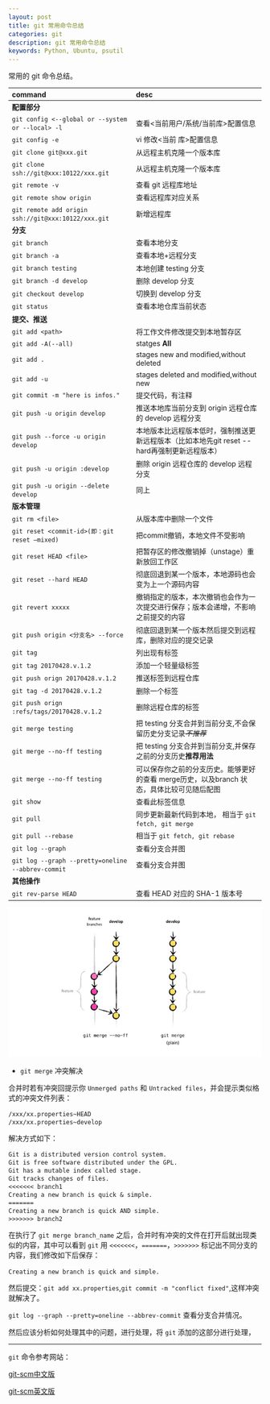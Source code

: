 ```yaml
---
layout: post
title: git 常用命令总结
categories: git
description: git 常用命令总结
keywords: Python, Ubuntu, psutil
---
```


常用的 git 命令总结。

| command                                              | desc |
|:-----------------------------------------------------|:------------|
| **配置部分** ||
| `git config <--global or --system or --local> -l`    | 查看<当前用户/系统/当前库>配置信息 |
| `git config -e`                                      | vi 修改<当前 库>配置信息 |
| `git clone git@xxx.git`                              | 从远程主机克隆一个版本库 |
| `git clone ssh://git@xxx:10122/xxx.git`              | 从远程主机克隆一个版本库 |
| `git remote -v`                                      | 查看 git 远程库地址 |
| `git remote show origin`                             | 查看远程库对应关系 |
| `git remote add origin ssh://git@xxx:10122/xxx.git`  | 新增远程库     |
| **分支** |
| `git branch`                                         | 查看本地分支               |
| `git branch -a`                                      | 查看本地+远程分支 |
| `git branch testing`                                 | 本地创建 testing 分支         |
| `git branch -d develop`                              | 删除 develop 分支 |
| `git checkout develop`                               | 切换到 develop 分支 |
| `git status`                                         | 查看本地仓库当前状态  |
| **提交、推送** |
| `git add <path>`                                     | 将工作文件修改提交到本地暂存区  |
| `git add -A(--all)`                                  | statges **All**       |
| `git add .`                                          | stages new and modified,without deleted      |
| `git add -u`                                         | stages deleted and modified,without new       |
| `git commit -m "here is infos."`                     | 提交代码，有注释       |
| `git push -u origin develop`                         | 推送本地库当前分支到 origin 远程仓库的 develop 远程分支        |
| `git push --force -u origin develop`                 | 本地版本比远程版本低时，强制推送更新远程版本（比如本地先git reset --hard再强制更新远程版本）        |
| `git push -u origin :develop`                        | 删除 origin 远程仓库的 develop 远程分支        |
| `git push -u origin --delete develop`                | 同上        |
| **版本管理** |
| `git rm <file>`                                      | 从版本库中删除一个文件       |
| `git reset <commit-id>(即：git reset –mixed)  `      | 把commit撤销，本地文件不受影响       |
| `git reset HEAD <file>  `                            | 把暂存区的修改撤销掉（unstage）重新放回工作区       |
| `git reset --hard HEAD`                              | 彻底回退到某一个版本，本地源码也会变为上一个源码内容      |
| `git revert xxxxx`                                   | 撤销指定的版本，本次撤销也会作为一次提交进行保存；版本会递增，不影响之前提交的内容|
| `git push origin <分支名> --force`                   | 彻底回退到某一个版本然后提交到远程库，删除对应的提交记录      |
| `git tag`                                            | 列出现有标签      |
| `git tag 20170428.v.1.2`                             | 添加一个轻量级标签        |
| `git push orign 20170428.v.1.2`                      | 推送标签到远程仓库        |
| `git tag -d 20170428.v.1.2`                          | 删除一个标签 |
| `git push orign :refs/tags/20170428.v.1.2`           | 删除远程仓库的标签        |
| `git merge testing`                                  | 把 testing 分支合并到当前分支,不会保留历史分支记录~~_不推荐_~~ |
| `git merge --no-ff testing`                          | 把 testing 分支合并到当前分支,并保存之前的分支历史**推荐用法** |
| `git merge --no-ff testing`                          |可以保存你之前的分支历史。能够更好的查看 merge历史，以及branch 状态，具体比较可见随后配图|
| `git show`                                           | 查看此标签信息       |
| `git pull`                                           | 同步更新最新代码到本地， 相当于 `git fetch, git merge` |
| `git pull --rebase`                                  | 相当于 `git fetch, git rebase` | 
| `git log --graph`                  | 查看分支合并图 |
| `git log --graph --pretty=oneline --abbrev-commit` | 查看分支合并图 |
| **其他操作** |
| `git rev-parse HEAD`                                 | 查看 HEAD 对应的 SHA-1 版本号 |

![git merge --no-ff](https://github.com/stdupanda/stdupanda.github.io/raw/master/images/posts/git_merge_no_ff.png)

- `git merge` 冲突解决

合并时若有冲突回提示你 `Unmerged paths` 和 `Untracked files`，并会提示类似格式的冲突文件列表：
```
/xxx/xx.properties~HEAD
/xxx/xx.properties~develop
```
解决方式如下：

```
Git is a distributed version control system.
Git is free software distributed under the GPL.
Git has a mutable index called stage.
Git tracks changes of files.
<<<<<<< branch1
Creating a new branch is quick & simple.
=======
Creating a new branch is quick AND simple.
>>>>>>> branch2
```
在执行了 `git merge branch_name` 之后，合并时有冲突的文件在打开后就出现类似的内容，其中可以看到 `git` 用 `<<<<<<<`，`=======`，`>>>>>>>` 标记出不同分支的内容，我们修改如下后保存：

`Creating a new branch is quick and simple.`

然后提交：`git add xx.properties`,`git commit -m "conflict fixed"`,这样冲突就解决了。

`git log --graph --pretty=oneline --abbrev-commit` 查看分支合并情况。




然后应该分析如何处理其中的问题，进行处理，将 `git` 添加的这部分进行处理，

---

`git` 命令参考网站：

[git-scm中文版](https://git-scm.com/book/zh/v2 "https://git-scm.com/book/zh/v2")

[git-scm英文版](https://git-scm.com/book/en/v2 "https://git-scm.com/book/en/v2")
